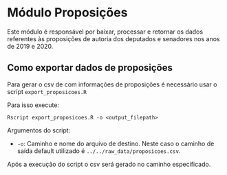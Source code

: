 # Módulo Proposições

Este módulo é responsável por baixar, processar e retornar os dados referentes às proposições de autoria dos deputados e senadores nos anos de 2019 e 2020.

## Como exportar dados de proposições

Para gerar o csv de com informações de proposições é necessário usar o script `export_proposicoes.R`

Para isso execute:

```
Rscript export_proposicoes.R -o <output_filepath>
```

Argumentos do script:
- `-o`: Caminho e nome do arquivo de destino. Neste caso o caminho de saída default utilizado é `../../raw_data/proposicoes.csv`.

Após a execução do script o csv será gerado no caminho especificado.
